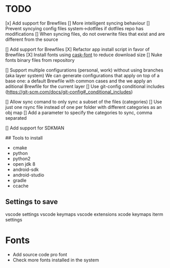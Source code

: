 # TODO

[x] Add support for Brewfiles
[] More intelligent syncing behaviour
	[] Prevent syncying config files system->dotfiles if dotfiles repo has modifications
	[] When syncing files, do not overwrite files that exist and are different from the source

[] Add support for Brewfiles
	[X] Refactor app install script in favor of Brewfiles
	[X] Install fonts using [cask-font](https://github.com/Homebrew/homebrew-cask-fonts) to reduce download size
	[] Nuke fonts binary files from repository

[] Support multiple configurations (personal, work) without using branches (aka layer system)
	We can generate configurations that apply on top of a base one: a  default Brewfile with common cases and the we apply an aditional Brewfile for the current layer
	[] Use git-config conditional includes (https://git-scm.com/docs/git-config#_conditional_includes)

[] Allow sync comand to only sync a subset of the files (categories)
	[] Use just one rsync file instead of one per folder with different categories as an obj map
	[] Add a parameter to specify the categories to sync, comma separated

[] Add support for SDKMAN


## Tools to install
* cmake
* python
* python2
* open jdk 8
* android-sdk
* android-studio
* gradle
* ccache

## Settings to save
vscode settings
vscode keymaps
vscode extensions
xcode keymaps
iterm settings

# Fonts
* Add source code pro font
* Check more fonts installed in the system